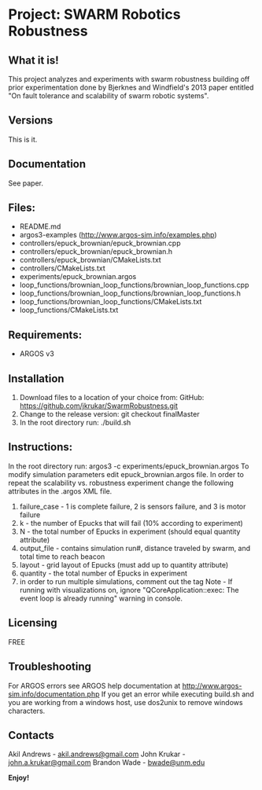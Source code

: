 # Project: SWARM Robotics Robustness


## What it is!
This project analyzes and experiments with swarm robustness building off prior
experimentation done by Bjerknes and Windfield's 2013 paper entitled "On fault
tolerance and scalability of swarm robotic systems".


## Versions
This is it.


## Documentation
See paper.


## Files:
* README.md
* argos3-examples (http://www.argos-sim.info/examples.php)
* controllers/epuck_brownian/epuck_brownian.cpp
* controllers/epuck_brownian/epuck_brownian.h
* controllers/epuck_brownian/CMakeLists.txt
* controllers/CMakeLists.txt
* experiments/epuck_brownian.argos
* loop_functions/brownian_loop_functions/brownian_loop_functions.cpp
* loop_functions/brownian_loop_functions/brownian_loop_functions.h
* loop_functions/brownian_loop_functions/CMakeLists.txt
* loop_functions/CMakeLists.txt


## Requirements:
* ARGOS v3


## Installation
1. Download files to a location of your choice from:
GitHub: https://github.com/jkrukar/SwarmRobustness.git
2. Change to the release version: git checkout finalMaster
3. In the root directory run: ./build.sh


## Instructions:
In the root directory run: argos3 -c experiments/epuck_brownian.argos
To modify simulation parameters edit epuck_brownian.argos file.  In order
to repeat the scalability vs. robustness experiment change the following
attributes in the .argos XML file.
1. failure_case - 1 is complete failure, 2 is sensors failure, and 3 is motor failure
2. k - the number of Epucks that will fail (10% according to experiment)
3. N - the total number of Epucks in experiment (should equal quantity attribute)
4. output_file - contains simulation run#, distance traveled by swarm, and total time to reach beacon
5. layout - grid layout of Epucks (must add up to quantity attribute)
6. quantity - the total number of Epucks in experiment
7. in order to run multiple simulations, comment out the <visualization> tag
Note - If running with visualizations on, ignore "QCoreApplication::exec: The event loop is already running"
warning in console.


## Licensing
FREE


## Troubleshooting
For ARGOS errors see ARGOS help documentation at http://www.argos-sim.info/documentation.php
If you get an error while executing build.sh and you are working from a windows host, use dos2unix to remove windows characters.

## Contacts
Akil Andrews - akil.andrews@gmail.com
John Krukar - john.a.krukar@gmail.com
Brandon Wade - bwade@unm.edu


**Enjoy!**
